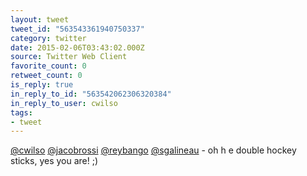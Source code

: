 ```yaml
---
layout: tweet
tweet_id: "563543361940750337"
category: twitter
date: 2015-02-06T03:43:02.000Z
source: Twitter Web Client
favorite_count: 0
retweet_count: 0
is_reply: true
in_reply_to_id: "563542062306320384"
in_reply_to_user: cwilso
tags:
- tweet
---
```


[@cwilso](https://twitter.com/@cwilso) [@jacobrossi](https://twitter.com/@jacobrossi) [@reybango](https://twitter.com/@reybango) [@sgalineau](https://twitter.com/@sgalineau) - oh h e double hockey sticks, yes you are! ;)
